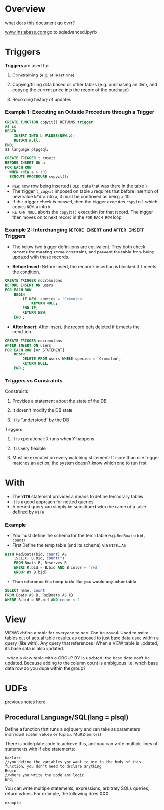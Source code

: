 # Overview

what does this document go over?

www.instabase.com
go to sqladvanced.ipynb

# Triggers
**Triggers** are used for:

1. Constraining (e.g. at least one)

2. Copying/filling data based on other tables (e.g. purchasing an item, and copying the current price into the record of the purchase)

3. Recording history of updates

### Example 1: Executing an Outside Procedure through a Trigger
```sql
CREATE FUNCTION copyit() RETURNS trigger
AS $$
BEGIN
    INSERT INTO b VALUES(NEW.a);
    RETURN null;
END;
$$ language plpgsql;

CREATE TRIGGER t_copyit
BEFORE INSERT ON a
FOR EACH ROW
  WHEN (NEW.a > 10)
  EXECUTE PROCEDURE copyit();
```
- `NEW`: new row being inserted ( `OLD`: data that was there in the table )
- The trigger `t_copyit` imposed on table `a` requires that before insertion of new value `NEW.a` into `a`, it must be confirmed as being > 10. 
- If this trigger check is passed, then the trigger executes `copyit()` which copies `NEW.a` into `b`
- `RETURN NULL` aborts the `copyit()` execution for that record. The trigger then moves on to next record in the `FOR EACH ROW` loop

### Example 2: Interchanging `BEFORE INSERT` and `AFTER INSERT` Triggers

- The below two trigger definitions are equivalent. They both check records for meeting some constraint, and prevent the table from being updated with these records.

- **Before Insert**: Before insert, the record's insertion is blocked if it meets the condition.
```sql
CREATE TRIGGER nocromulons 
BEFORE INSERT ON users
FOR EACH ROW
    BEGIN
        IF NEW. species = 'Cromulon'
            RETURN NULL; 
        END IF;
        RETURN NEW; 
    END ;
```

- **After Insert**: After insert, the record gets deleted if it meets the condition.
```sql
CREATE TRIGGER nocromulons
AFTER INSERT ON users
FOR EACH ROW [or STATEMENT]
    BEGIN
        DELETE FROM users WHERE species = `Cromulon`;
        RETURN NULL;
    END ;
```


### Triggers vs Constraints
Constraints

1. Provides a statement about the state of the DB

2. It doesn't modify the DB state

3. It is "understood" by the DB

Triggers

1. It is operational: X runs when Y happens

2. It is very flexible

3. Must be executed on every matching statement: If more than one trigger matches an action, the system doesn't know which one to run first


# With
- The **`WITH`** statement provides a means to define temporary tables
- It is a good approach for nested queries
- A nested query can simply be substituted with the name of a table defined by `WITH`

### Example
- You must define the schema for the temp table e.g. `RedBoats(bid, count)`
- First Define the temp table (and its schema) via `WITH`...`AS`
```sql
WITH RedBoats(bid, count) AS
    (SELECT B.bid, count(*)
    FROM Boats B, Reserves R
    WHERE R.bid = B.bid AND B.color = 'red'
    GROUP BY B.bid)
```

- Then reference this temp table like you would any other table
``` sql
SELECT name, count
FROM Boats AS B, RedBoats AS RB
WHERE B.bid = RB.bid AND count < 2
```

# View
VIEWS define a table for everyone to see. Can be saved. Used to make tables out of actual table results, as opposed to just base data used within a query (like with). 
Any query that references 
-When a VIEW table is updated, its base data is also updated.

-when a view table with a GROUP BY is updated, the base data can’t be updated. Because adding to the column count is ambiguous i.e. which base data row do you dupe within the group?



# UDFs

previous notes here

## Procedural Language/SQL(lang = plsql) 

Define a function that runs a sql query and can take as parameters individual scalar values or tuples.  Mult2(sailors)

There is boilerplate code to achieve this, and you can write multiple lines of statements with if else statements:


```
Declare 
//you define the variables you want to use in the body of this function, you don’t need to declare anything
Begin 
//where you write the code and logic
End;
```

You can write multiple statements, expressions, arbitrary SQLs queries, return values.  For example, the following does XXX

```
example
```



